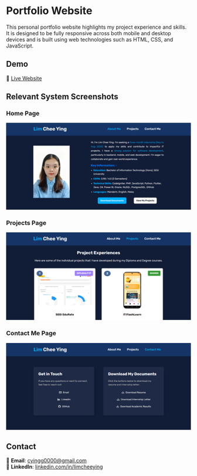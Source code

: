 # Portfolio Website
This personal portfolio website highlights my project experience and skills. It is designed to be fully responsive across both mobile and desktop devices and is built using web technologies such as HTML, CSS, and JavaScript.

## Demo
🔗 [Live Website](https://limcheeying.github.io/portfolio/)

## Relevant System Screenshots
### Home Page  
![Home Page](screenshots/home_page.png)  

### Projects Page  
![Projects Page](screenshots/projects_page.png)  

### Contact Me Page  
![Contact Me](screenshots/contact_me_page.png)  

## Contact  
📧 **Email**: [cyingg0000@gmail.com](mailto:cyingg0000@gmail.com)  
🔗 **LinkedIn**: [linkedin.com/in/limcheeying](https://www.linkedin.com/in/limcheeying/)